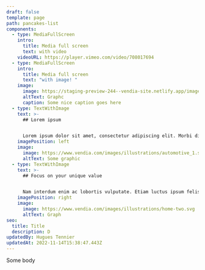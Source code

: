 ```yaml
---
draft: false
template: page
path: pancakes-list
components:
  - type: MediaFullScreen
    intro:
      title: Media full screen
      text: with video
    videoURL: https://player.vimeo.com/video/708017694
  - type: MediaFullScreen
    intro:
      title: Media full screen
      text: "with image! "
    image:
      image: https://staging-preview-244--vendia-site.netlify.app/images/full-screen-image.png
      altText: Graphc
      caption: Some nice caption goes here
  - type: TextWithImage
    text: >-
      ## Lorem ipsum


      Lorem ipsum dolor sit amet, consectetur adipiscing elit. Morbi dignissim erat ac urna feugiat porttitor. Duis erat orci, sollicitudin in vehicula eget, bibendum eu arcu.
    imagePosition: left
    image:
      image: https://www.vendia.com/images/illustrations/automotive_1.svg
      altText: Some graphic
  - type: TextWithImage
    text: >-
      ## Focus on your unique value


      Nam interdum enim ac lobortis vulputate. Etiam luctus ipsum felis, non posuere tellus luctus vitae. Curabitur id orci nibh. Nam vel nisi nisl.
    imagePosition: right
    image:
      image: https://www.vendia.com/images/illustrations/home-two.svg
      altText: Graph
seo:
  title: Title
  description: D
updatedBy: Hugues Tennier
updatedAt: 2022-11-14T15:38:47.443Z
---
```


Some body